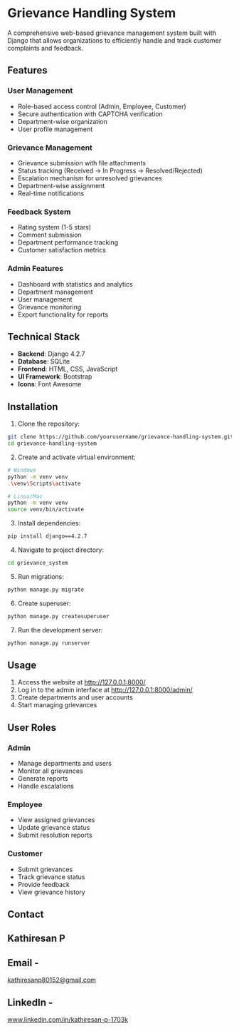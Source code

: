 # Grievance Handling System

A comprehensive web-based grievance management system built with Django that allows organizations to efficiently handle and track customer complaints and feedback.

## Features

### User Management
- Role-based access control (Admin, Employee, Customer)
- Secure authentication with CAPTCHA verification
- Department-wise organization
- User profile management

### Grievance Management
- Grievance submission with file attachments
- Status tracking (Received → In Progress → Resolved/Rejected)
- Escalation mechanism for unresolved grievances
- Department-wise assignment
- Real-time notifications

### Feedback System
- Rating system (1-5 stars)
- Comment submission
- Department performance tracking
- Customer satisfaction metrics

### Admin Features
- Dashboard with statistics and analytics
- Department management
- User management
- Grievance monitoring
- Export functionality for reports

## Technical Stack

- **Backend**: Django 4.2.7
- **Database**: SQLite
- **Frontend**: HTML, CSS, JavaScript
- **UI Framework**: Bootstrap
- **Icons**: Font Awesome

## Installation

1. Clone the repository:
```bash
git clone https://github.com/yourusername/grievance-handling-system.git
cd grievance-handling-system
```

2. Create and activate virtual environment:
```bash
# Windows
python -m venv venv
.\venv\Scripts\activate

# Linux/Mac
python -m venv venv
source venv/bin/activate
```

3. Install dependencies:
```bash
pip install django==4.2.7
```

4. Navigate to project directory:
```bash
cd grievance_system
```

5. Run migrations:
```bash
python manage.py migrate
```

6. Create superuser:
```bash
python manage.py createsuperuser
```

7. Run the development server:
```bash
python manage.py runserver
```

## Usage

1. Access the website at http://127.0.0.1:8000/
2. Log in to the admin interface at http://127.0.0.1:8000/admin/
3. Create departments and user accounts
4. Start managing grievances

## User Roles

### Admin
- Manage departments and users
- Monitor all grievances
- Generate reports
- Handle escalations

### Employee
- View assigned grievances
- Update grievance status
- Submit resolution reports

### Customer
- Submit grievances
- Track grievance status
- Provide feedback
- View grievance history

## Contact

## Kathiresan P
## Email -
kathiresanp80152@gmail.com
## LinkedIn -
www.linkedin.com/in/kathiresan-p-1703k 
